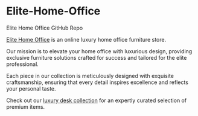 # Elite-Home-Office
Elite Home Office GitHub Repo

[Elite Home Office](https://elitehomeoffice.com) is an online luxury home office furniture store.

Our mission is to elevate your home office with luxurious design, providing exclusive furniture solutions crafted for success and tailored for the elite professional.

Each piece in our collection is meticulously designed with exquisite craftsmanship, ensuring that every detail inspires excellence and reflects your personal taste.

Check out our [luxury desk collection](https://elitehomeoffice.com/collections/desks) for an expertly curated selection of premium items.
